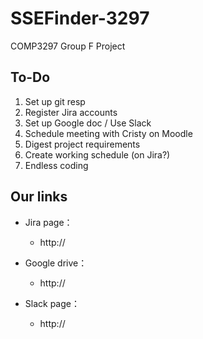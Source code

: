 # SSEFinder-3297
COMP3297 Group F Project

## To-Do
1. Set up git resp
2. Register Jira accounts
3. Set up Google doc / Use Slack
4. Schedule meeting with Cristy on Moodle
5. Digest project requirements
6. Create working schedule (on Jira?)
7. Endless coding

## Our links

- Jira page：
    - http://

- Google drive：
    - http://

- Slack page：
    - http://

